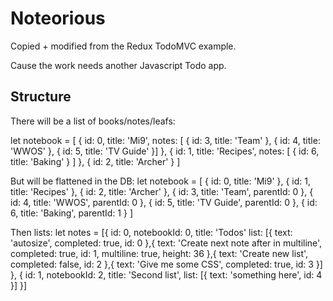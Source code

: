 # Noteorious
Copied + modified from the Redux TodoMVC example.

Cause the work needs another Javascript Todo app.

## Structure
There will be a list of books/notes/leafs:

let notebook = [
    {
        id: 0,
        title: 'Mi9',
        notes: [
            {
                id: 3,
                title: 'Team'
            },
            {
                id: 4,
                title: 'WWOS'
            },
            {
                id: 5,
                title: 'TV Guide'
            }]
    },
    {
        id: 1,
        title: 'Recipes',
        notes: [
            {
                id: 6,
                title: 'Baking'
            }
        ]
    },
    {
        id: 2,
        title: 'Archer'
    }
]

But will be flattened in the DB:
let notebook = [
    {
        id: 0,
        title: 'Mi9'
    },
    {
        id: 1,
        title: 'Recipes'
    },
    {
        id: 2,
        title: 'Archer'
    },
    {
        id: 3,
        title: 'Team',
        parentId: 0
    },
    {
        id: 4,
        title: 'WWOS',
        parentId: 0
    },
    {
        id: 5,
        title: 'TV Guide',
        parentId: 0
    },
    {
        id: 6,
        title: 'Baking',
        parentId: 1
    }
]

Then lists:
let notes = [{
    id: 0,
    notebookId: 0,
    title: 'Todos'
    list: [{
        text: 'autosize',
        completed: true,
        id: 0
    },{
        text: 'Create next note after in multiline',
        completed: true,
        id: 1,
        multiline: true,
        height: 36
    },{
        text: 'Create new list',
        completed: false,
        id: 2
    },{
        text: 'Give me some CSS',
        completed: true,
        id: 3
    }]
},
{
    id: 1,
    notebookId: 2,
    title: 'Second list',
    list: [{
        text: 'something here',
        id: 4
    }]
}]
